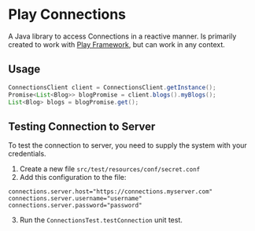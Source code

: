 # Play Connections

A Java library to access Connections in a reactive manner. Is primarily created to work with [Play Framework](http://playframework.com), but can work in any context.

## Usage

```java
ConnectionsClient client = ConnectionsClient.getInstance();
Promise<List<Blog>> blogPromise = client.blogs().myBlogs();
List<Blog> blogs = blogPromise.get();
```

## Testing Connection to Server

To test the connection to server, you need to supply the system with your credentials.

 1. Create a new file  `src/test/resources/conf/secret.conf`
 2. Add this configuration to the file:

```properties
connections.server.host="https://connections.myserver.com"
connections.server.username="username"
connections.server.password="password"
```

 3. Run the `ConnectionsTest.testConnection` unit test.